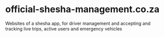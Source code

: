 # official-shesha-management.co.za
Websites of a shesha app, for driver management and accepting and tracking live trips, active users and emergency vehicles
